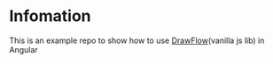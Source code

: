 # Infomation

This is an example repo to show how to use [DrawFlow](https://github.com/jerosoler/Drawflow)(vanilla js lib) in Angular
